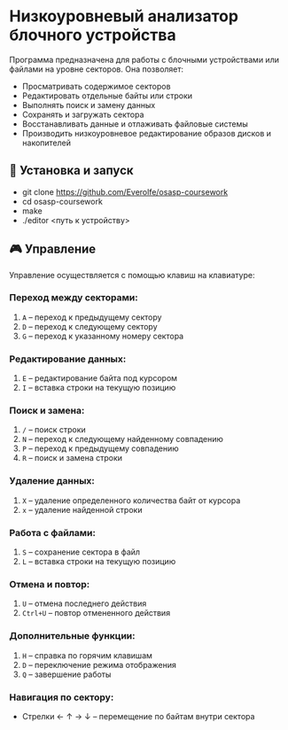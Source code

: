 # Низкоуровневый анализатор блочного устройства

Программа предназначена для работы с блочными устройствами или файлами на уровне секторов. Она позволяет:

- Просматривать содержимое секторов
- Редактировать отдельные байты или строки
- Выполнять поиск и замену данных
- Сохранять и загружать сектора
- Восстанавливать данные и отлаживать файловые системы
- Производить низкоуровневое редактирование образов дисков и накопителей

## 🚀 Установка и запуск


- git clone https://github.com/Everolfe/osasp-coursework
- cd osasp-coursework
- make
- ./editor <путь к устройству>

## 🎮 Управление

Управление осуществляется с помощью клавиш на клавиатуре:

### Переход между секторами:
1. `A` – переход к предыдущему сектору  
2. `D` – переход к следующему сектору  
3. `G` – переход к указанному номеру сектора

### Редактирование данных:
1. `E` – редактирование байта под курсором  
2. `I` – вставка строки на текущую позицию

### Поиск и замена:
1. `/` – поиск строки  
2. `N` – переход к следующему найденному совпадению  
3. `P` – переход к предыдущему совпадению  
4. `R` – поиск и замена строки

### Удаление данных:
1. `X` – удаление определенного количества байт от курсора  
2. `x` – удаление найденной строки

### Работа с файлами:
1. `S` – сохранение сектора в файл  
2. `L` – вставка строки на текущую позицию

### Отмена и повтор:
1. `U` – отмена последнего действия  
2. `Ctrl+U` – повтор отмененного действия

### Дополнительные функции:
1. `H` – справка по горячим клавишам  
2. `D` – переключение режима отображения  
3. `Q` – завершение работы

### Навигация по сектору:
- Стрелки ← ↑ → ↓ – перемещение по байтам внутри сектора